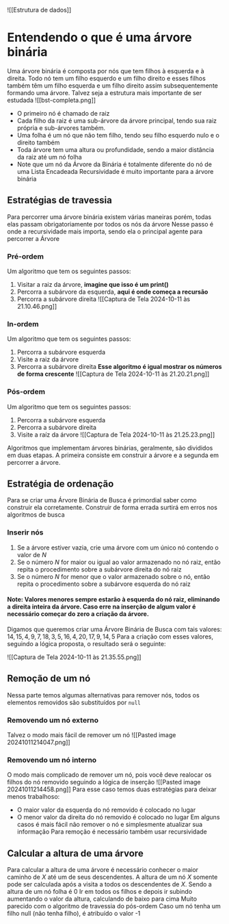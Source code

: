 ![[Estrutura de dados]]
# Entendendo o que é uma árvore binária
Uma árvore binária é composta por nós que tem filhos à esquerda e à direita. Todo nó tem um filho esquerdo e um filho direito e esses filhos também têm um filho esquerda e um filho direito assim subsequentemente formando uma árvore. Talvez seja a estrutura mais importante de ser estudada
![[bst-completa.png]]

- O primeiro nó é chamado de raiz
- Cada filho da raiz é uma sub-árvore da árvore principal, tendo sua raiz própria e sub-árvores também.
- Uma folha é um nó que não tem filho, tendo seu filho esquerdo nulo e o direito também
- Toda árvore tem uma altura ou profundidade, sendo a maior distância da raiz até um nó folha
- Note que um nó da Árvore da Binária é totalmente diferente do nó de uma Lista Encadeada
Recursividade é muito importante para a árvore binária
## Estratégias de travessia
Para percorrer uma árvore binária existem várias maneiras porém, todas elas passam obrigatoriamente por todos os nós da árvore
Nesse passo é onde a recursividade mais importa, sendo ela o principal agente para percorrer a Árvore

### Pré-ordem
Um algoritmo que tem os seguintes passos:
1. Visitar a raiz da árvore, **imagine que isso é um print()**
2. Percorra a subárvore da esquerda, **aqui é onde começa a recursão**
3. Percorra a subárvore direita
![[Captura de Tela 2024-10-11 às 21.10.46.png]]

### In-ordem
Um algoritmo que tem os seguintes passos:
1. Percorra a subárvore esquerda
2. Visite a raiz da árvore
3. Percorra a subárvore direita
**Esse algoritmo é igual mostrar os números de forma crescente**
![[Captura de Tela 2024-10-11 às 21.20.21.png]]

### Pós-ordem
Um algoritmo que tem os seguintes passos:
1. Percorra a subárvore esquerda
2. Percorra a subárvore direita
3. Visite a raíz da árvore
![[Captura de Tela 2024-10-11 às 21.25.23.png]]

Algoritmos que implementam árvores binárias, geralmente, são divididos em duas etapas. A primeira consiste em construir a árvore e a segunda em percorrer a árvore.
## Estratégia de ordenação
Para se criar uma Árvore Binária de Busca é primordial saber como construir ela corretamente. Construir de forma errada surtirá em erros nos algoritmos de busca
### Inserir nós
1. Se a árvore estiver vazia, crie uma árvore com um único nó contendo o valor de $N$
2. Se o número $N$ for maior ou igual ao valor armazenado no nó raiz, então repita o procedimento sobre a subárvore direita do nó raiz
3. Se o número $N$ for menor que o valor armazenado sobre o nó, então repita o procedimento sobre a subárvore esquerda do nó raiz
#### Note: Valores menores sempre estarão à esquerda do nó raiz, eliminando a direita inteira da árvore. Caso erre na inserção de algum valor é necessário começar do zero a criação da árvore.

Digamos que queremos criar uma Árvore Binária de Busca com tais valores: 
$14, 15, 4, 9, 7, 18, 3, 5, 16, 4, 20, 17, 9, 14, 5$
Para a criação com esses valores, seguindo a lógica proposta, o resultado será o seguinte: 

![[Captura de Tela 2024-10-11 às 21.35.55.png]]

## Remoção de um nó
Nessa parte temos algumas alternativas para remover nós, todos os elementos removidos são substituídos por ```null```
### Removendo um nó externo
Talvez o modo mais fácil de remover um nó
![[Pasted image 20241011214047.png]]
### Removendo um nó interno
O modo mais complicado de remover um nó, pois você deve realocar os filhos do nó removido seguindo a lógica de inserção
![[Pasted image 20241011214458.png]]
Para esse caso temos duas estratégias para deixar menos trabalhoso:
- O maior valor da esquerda do nó removido é colocado no lugar
- O menor valor da direita do nó removido é colocado no lugar
Em alguns casos é mais fácil não remover o nó e simplesmente atualizar sua informação
Para remoção é necessário também usar recursividade 
## Calcular a altura de uma árvore
Para calcular a altura de uma árvore é necessário conhecer o maior caminho de $X$ até um de seus descendentes. A altura de um nó $X$ somente pode ser calculada após a visita a todos os descendentes de $X$. Sendo a altura de um nó folha é $0$
Ir em todos os filhos e depois ir subindo aumentando o valor da altura, calculando de baixo para cima 
Muito parecido com o algoritmo de travessia do pós-ordem
Caso um nó tenha um filho null (não tenha filho), é atribuído o valor -1 